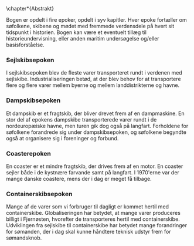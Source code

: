 \chapter*{Abstrakt}

Bogen er opdelt i fire epoker, opdelt i syv kapitler. Hver epoke fortæller om
søfolkene, skibene og mødet med fremmede verdensdele på hvert sit tidspunkt i
historien. Bogen kan være et eventuelt tillæg til historieundervisning, eller
anden maritim undersøgelse og/eller basisforståelse.

### Sejlskibsepoken

I sejlskibsepoken blev de fleste varer transporteret rundt i verdenen med
sejlskibe. Industrialiseringen betød, at der blev behov for at transportere
flere og flere varer mellem byerne og mellem landdistrikterne og havne.

### Dampskibsepoken

Et dampskib er et fragtskib, der bliver drevet frem af en dampmaskine. En stor
del af epokens dampskibe transporterede varer rundt i de nordeuropæiske havne,
men turen gik dog også på langfart. Forholdene for søfolkene forandrede sig
under dampskibsepoken, og søfolkene begyndte også at organisere sig i
foreninger og forbund.

### Coasterepoken

En coaster er et mindre fragtskib, der drives frem af en motor. En coaster
sejler både i de kystnære farvande samt på langfart. I 1970'erne var der mange
danske coastere, mens der i dag er meget få tilbage.

### Containerskibsepoken

Mange af de varer som vi forbruger til dagligt er kommet hertil med
containerskibe. Globaliseringen har betydet, at mange varer produceres billigt
i Fjernøsten, hvorefter de transporteres hertil med containerskibe.
Udviklingen fra sejlskibe til containerskibe har betydet mange forandringer
for sømanden, der i dag skal kunne håndtere teknisk udstyr frem for
sømandsknob.
